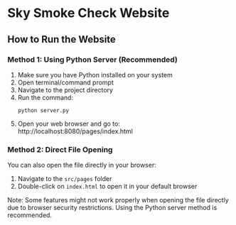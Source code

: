# Sky Smoke Check Website

## How to Run the Website

### Method 1: Using Python Server (Recommended)
1. Make sure you have Python installed on your system
2. Open terminal/command prompt
3. Navigate to the project directory
4. Run the command:
   ```
   python server.py
   ```
5. Open your web browser and go to: http://localhost:8080/pages/index.html

### Method 2: Direct File Opening
You can also open the file directly in your browser:
1. Navigate to the `src/pages` folder
2. Double-click on `index.html` to open it in your default browser

Note: Some features might not work properly when opening the file directly due to browser security restrictions. Using the Python server method is recommended. 